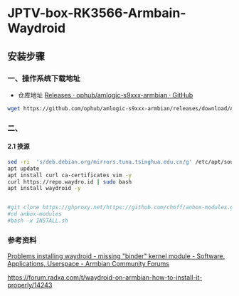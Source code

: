 # JPTV-box-RK3566-Armbain-Waydroid

## 安装步骤

### 一、操作系统下载地址

- 仓库地址 [Releases · ophub/amlogic-s9xxx-armbian · GitHub](https://github.com/ophub/amlogic-s9xxx-armbian/releases)

```bash
wget https://github.com/ophub/amlogic-s9xxx-armbian/releases/download/Armbian_bookworm_save_2024.03/Armbian_24.5.0_rockchip_jp-tvbox_bookworm_6.1.82_server_2024.03.16.img.gz
```

### 二、

#### 2.1 换源

```bash
sed -ri  's/deb.debian.org/mirrors.tuna.tsinghua.edu.cn/g' /etc/apt/sources.list
apt update
apt install curl ca-certificates vim -y
curl https://repo.waydro.id | sudo bash
apt install waydroid -y


#git clone https://ghproxy.net/https://github.com/choff/anbox-modules.git
#cd anbox-modules
#bash -x INSTALL.sh
```

### 参考资料

[Problems installing waydroid - missing &quot;binder&quot; kernel module - Software, Applications, Userspace - Armbian Community Forums](https://forum.armbian.com/topic/29396-problems-installing-waydroid-missing-binder-kernel-module/)

https://forum.radxa.com/t/waydroid-on-armbian-how-to-install-it-properly/14243
